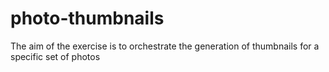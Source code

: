 # photo-thumbnails
The aim of the exercise is to orchestrate the generation of thumbnails for a specific set of photos
